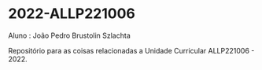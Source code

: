 # 2022-ALLP221006

Aluno : João Pedro Brustolin Szlachta

Repositório para as coisas relacionadas a Unidade Curricular ALLP221006 - 2022.
